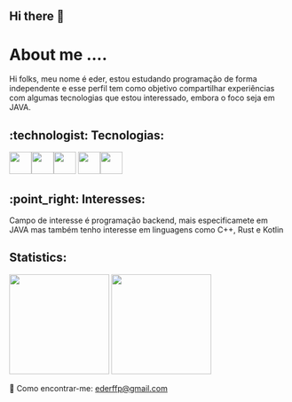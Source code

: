 ## Hi there 👋

<h1> About me .... </h1>

<p> Hi folks, meu nome é eder, estou estudando programação de forma independente e esse perfil tem como objetivo compartilhar experiências com algumas tecnologias que estou interessado, embora o foco seja em JAVA.</p>

<h2>:technologist: Tecnologias: </h2>
 
<img src="https://cdn.jsdelivr.net/gh/devicons/devicon/icons/git/git-original.svg" width="40" height="40"/><img src="https://cdn.jsdelivr.net/gh/devicons/devicon/icons/cplusplus/cplusplus-original.svg" width="40" height="40"/><img src="https://cdn.jsdelivr.net/gh/devicons/devicon/icons/java/java-original-wordmark.svg" width="40" height="40"/> <img src="https://cdn.jsdelivr.net/gh/devicons/devicon/icons/kotlin/kotlin-original-wordmark.svg" width="40" height="40"/><img src="https://cdn.jsdelivr.net/gh/devicons/devicon/icons/rust/rust-original.svg" width="40" height="40"/>

<h2>:point_right: Interesses: </h2> 
  
<p> Campo de interesse é programação backend, mais especificamete em JAVA mas também tenho interesse em linguagens como C++, Rust e Kotlin </p>
 
<h2> Statistics: </h2> 

<div>
<img height="180em" src="https://github-readme-stats.vercel.app/api?username=ederffp&show_icons=true&theme=dark"/>
<img height="180em" src="https://github-readme-stats.vercel.app/api/top-langs/?username=ederffp&layout=compact&theme=dark"/>
</div>

:email: Como encontrar-me: [ederffp@gmail.com](mailto:ederffp@gmail.com)
